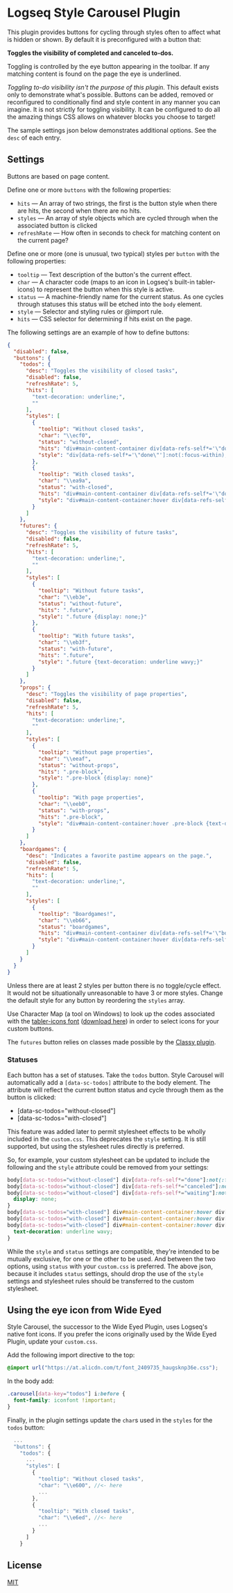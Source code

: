 # Logseq Style Carousel Plugin

This plugin provides buttons for cycling through styles often to affect what is hidden or shown.  By default it is preconfigured with a button that:

**Toggles the visibility of completed and canceled to-dos.**

Toggling is controlled by the eye button appearing in the toolbar.  If any matching content is found on the page the eye is underlined.

*Toggling to-do visibility isn't the purpose of this plugin.*  This default exists only to demonstrate what's possible.  Buttons can be added, removed or reconfigured to conditionally find and style content in any manner you can imagine.  It is not strictly for toggling visibility.  It can be configured to do all the amazing things CSS allows on whatever blocks you choose to target!

The sample settings json below demonstrates additional options.  See the `desc` of each entry.

## Settings

Buttons are based on page content.

Define one or more `buttons` with the following properties:
* `hits` — An array of two strings, the first is the button style when there are hits, the second when there are no hits.
* `styles` — An array of style objects which are cycled through when the associated button is clicked
* `refreshRate` — How often in seconds to check for matching content on the current page?

Define one or more (one is unusual, two typical) styles per `button` with the following properties:
* `tooltip` — Text description of the button's the current effect.
* `char` — A character code (maps to an icon in Logseq's built-in tabler-icons) to represent the button when this style is active.
* `status` — A machine-friendly name for the current status.  As one cycles through statuses this status will be etched into the `body` element.
* `style` — Selector and styling rules or @import rule.
* `hits` — CSS selector for determining if hits exist on the page.

The following settings are an example of how to define buttons:

```json
{
  "disabled": false,
  "buttons": {
    "todos": {
      "desc": "Toggles the visibility of closed tasks",
      "disabled": false,
      "refreshRate": 5,
      "hits": [
        "text-decoration: underline;",
        ""
      ],
      "styles": [
        {
          "tooltip": "Without closed tasks",
          "char": "\\ecf0",
          "status": "without-closed",
          "hits": "div#main-content-container div[data-refs-self*='\"done\"'], div#main-content-container div[data-refs-self*='\"canceled\"'], div#main-content-container div[data-refs-self*='\"waiting\"']",
          "style": "div[data-refs-self*='\"done\"']:not(:focus-within), div[data-refs-self*='\"canceled\"']:not(:focus-within), div[data-refs-self*='\"waiting\"']:not(:focus-within) {display: none;}"
        },
        {
          "tooltip": "With closed tasks",
          "char": "\\ea9a",
          "status": "with-closed",
          "hits": "div#main-content-container div[data-refs-self*='\"done\"'], div#main-content-container div[data-refs-self*='\"canceled\"'], div#main-content-container div[data-refs-self*='\"waiting\"']",
          "style": "div#main-content-container:hover div[data-refs-self*='\"done\"'] span.inline, div#main-content-container:hover div[data-refs-self*='\"canceled\"'] span.inline, div#main-content-container:hover div[data-refs-self*='\"waiting\"'] span.inline {text-decoration: underline wavy;}"
        }
      ]
    },
    "futures": {
      "desc": "Toggles the visibility of future tasks",
      "disabled": false,
      "refreshRate": 5,
      "hits": [
        "text-decoration: underline;",
        ""
      ],
      "styles": [
        {
          "tooltip": "Without future tasks",
          "char": "\\eb3e",
          "status": "without-future",
          "hits": ".future",
          "style": ".future {display: none;}"
        },
        {
          "tooltip": "With future tasks",
          "char": "\\eb3f",
          "status": "with-future",
          "hits": ".future",
          "style": ".future {text-decoration: underline wavy;}"
        }
      ]
    },
    "props": {
      "desc": "Toggles the visibility of page properties",
      "disabled": false,
      "refreshRate": 5,
      "hits": [
        "text-decoration: underline;",
        ""
      ],
      "styles": [
        {
          "tooltip": "Without page properties",
          "char": "\\eeaf",
          "status": "without-props",
          "hits": ".pre-block",
          "style": ".pre-block {display: none}"
        },
        {
          "tooltip": "With page properties",
          "char": "\\eeb0",
          "status": "with-props",
          "hits": ".pre-block",
          "style": "div#main-content-container:hover .pre-block {text-decoration: underline wavy;}"
        }
      ]
    },
    "boardgames": {
      "desc": "Indicates a favorite pastime appears on the page.",
      "disabled": false,
      "refreshRate": 5,
      "hits": [
        "text-decoration: underline;",
        ""
      ],
      "styles": [
        {
          "tooltip": "Boardgames!",
          "char": "\\eb66",
          "status": "boardgames",
          "hits": "div#main-content-container div[data-refs-self*='\"boardgame\"'], div#main-content-container div[data-refs-self*='\"boardgames\"']",
          "style": "div#main-content-container:hover div[data-refs-self*='\"boardgame\"'] span.inline, div#main-content-container:hover div[data-refs-self*='\"boardgames\"'] span.inline {background-color: lightyellow;}"
        }
      ]
    }
  }
}
```

Unless there are at least 2 styles per button there is no toggle/cycle effect.  It would not be situationally unreasonable to have 3 or more styles.  Change the default style for any button by reordering the `styles` array.

Use Character Map (a tool on Windows) to look up the codes associated with the [tabler-icons font](https://tablericons.com) ([download here](https://github.com/tabler/tabler-icons/tree/master/iconfont/fonts)) in order to select icons for your custom buttons.

The `futures` button relies on classes made possible by the [Classy plugin](https://github.com/mlanza/logseq-classy).

### Statuses

Each button has a set of statuses.  Take the `todos` button.  Style Carousel will automatically add a `[data-sc-todos]` attribute to the body element.  The attribute will reflect the current button status and cycle through them as the button is clicked:

* \[data-sc-todos="without-closed"\]
* \[data-sc-todos="with-closed"\]

This feature was added later to permit stylesheet effects to be wholly included in the `custom.css`.  This deprecates the `style` setting.  It is still supported, but using the stylesheet rules directly is preferred.

So, for example, your custom stylesheet can be updated to include the following and the `style` attribute could be removed from your settings:

```css
body[data-sc-todos="without-closed"] div[data-refs-self*="done"]:not(:focus-within),
body[data-sc-todos="without-closed"] div[data-refs-self*="canceled"]:not(:focus-within),
body[data-sc-todos="without-closed"] div[data-refs-self*="waiting"]:not(:focus-within) {
  display: none;
}
body[data-sc-todos="with-closed"] div#main-content-container:hover div[data-refs-self*="done"] span.inline,
body[data-sc-todos="with-closed"] div#main-content-container:hover div[data-refs-self*="canceled"] span.inline,
body[data-sc-todos="with-closed"] div#main-content-container:hover div[data-refs-self*="waiting"] span.inline {
  text-decoration: underline wavy;
}
```

While the `style` and `status` settings are compatible, they're intended to be mutually exclusive, for one or the other to be used.  And between the two options, using `status` with your `custom.css` is preferred.  The above json, because it includes `status` settings, should drop the use of the `style` settings and stylesheet rules should be transferred to the custom stylesheet.

## Using the eye icon from Wide Eyed

Style Carousel, the successor to the Wide Eyed Plugin, uses Logseq's native font icons.  If you prefer the icons originally used by the Wide Eyed Plugin, update your `custom.css`.

Add the following import directive to the top:
```css
@import url("https://at.alicdn.com/t/font_2409735_haugsknp36e.css");
```

In the body add:
```css
.carousel[data-key="todos"] i:before {
  font-family: iconfont !important;
}
```

Finally, in the plugin settings update the `char`s used in the `styles` for the `todos` button:

```js
  ...
  "buttons": {
    "todos": {
      ...
      "styles": [
        {
          "tooltip": "Without closed tasks",
          "char": "\\e600", //<- here
          ...
        },
        {
          "tooltip": "With closed tasks",
          "char": "\\e6ed", //<- here
          ...
        }
      ]
    }
```

## License
[MIT](./LICENSE.md)
